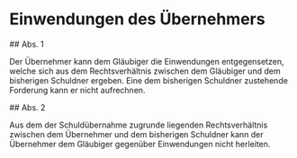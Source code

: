 # Einwendungen des Übernehmers



\#\# Abs. 1

 Der Übernehmer kann dem Gläubiger die Einwendungen entgegensetzen, welche sich aus dem Rechtsverhältnis zwischen dem Gläubiger und dem bisherigen Schuldner ergeben. Eine dem bisherigen Schuldner zustehende Forderung kann er nicht aufrechnen.

\#\# Abs. 2

 Aus dem der Schuldübernahme zugrunde liegenden Rechtsverhältnis zwischen dem Übernehmer und dem bisherigen Schuldner kann der Übernehmer dem Gläubiger gegenüber Einwendungen nicht herleiten. 

